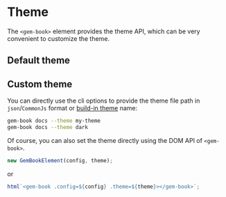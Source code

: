 # Theme

The `<gem-book>` element provides the theme API, which can be very convenient to customize the theme.

## Default theme

<gbp-raw src="src/element/helper/default-theme.ts"></gbp-raw>

## Custom theme

You can directly use the cli options to provide the theme file path in `json`/`CommonJs` format or [build-in theme](https://github.com/mantou132/gem/tree/master/packages/gem-book/themes) name:

```bash
gem-book docs --theme my-theme
gem-book docs --theme dark
```

Of course, you can also set the theme directly using the DOM API of `<gem-book>`.

```js
new GemBookElement(config, theme);
```

or

```js
html`<gem-book .config=${config} .theme=${theme}></gem-book>`;
```

